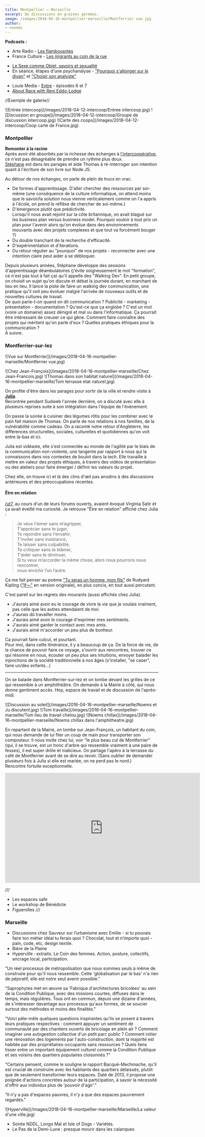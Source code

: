 ```yaml
---
title: Montpellier → Marseille
excerpt: De discussions en graines germées.
image: /images/2018-04-16-montpellier-marseille/Montferrier vue.jpg
author:
- noeems
---
```


**Podcasts :**
* Arte Radio - [Les flamboyantes](https://www.arteradio.com/son/61659873/un_podcast_soi_ndeg7_les_flamboyantes)  
* France Culture - [Les migrants au coin de la rue](https://www.franceculture.fr/emissions/la-suite-dans-les-idees/les-migrants-au-coin-de-la-rue)  
- [Le Sexe comme Objet, savoirs et sexualité](https://www.franceculture.fr/emissions/lsd-la-serie-documentaire/le-sexe-comme-objet-savoirs-et-sexualite)  
- En séance, étapes d'une psychanalyse - ["Pourquoi s'allonger sur le divan"](https://www.franceculture.fr/emissions/lsd-la-serie-documentaire/en-seance-etapes-dune-psychanalyse-14-pourquoi-sallonger-sur-le) et ["Choisir son analyste"](https://www.franceculture.fr/emissions/lsd-la-serie-documentaire/en-seance-etapes-dune-psychanalyse-24-choisir-son-analyste)
* Louie Media - [Entre](https://louiemedia.com/entre/) - épisodes 6 et 7  
* [About Race with Reni Eddo-Lodge](https://audioboom.com/channel/about-race-with-reni-eddo-lodge)   

//Exemple de galerie//
<section class="gallery" markdown="span">
![Entrée Intercoop](/images/2018-04-12-intercoop/Entree intercoop.jpg)
![Discussion en groupe](/images/2018-04-12-intercoop/Groupe de discussion intercoop.jpg)
![Carte des coops](/images/2018-04-12-intercoop/Coop carte de France.jpg)
</section>

### Montpellier

**Remonter à la racine**  
Après avoir été absorbés par la richesse des échanges à [l'intercoopérative](http://estcequecestdutravail.xyz/2018/04/intercoop-la-cagette.html), ce n'est pas désagréable de prendre un rythme plus doux.  
[Stéphane](http://scopyleft.fr/) est dans les parages et aide Thomas à ré-interroger son intention quant à l'écriture de son livre sur Node JS.

Au détour de nos échanges, on parle de plein de trucs en vrac.  
* De formes d'apprentissage. D'aller chercher des ressources par soi-même (une conséquence de la culture informatique, on attend moins que le savoir/la solution nous vienne verticalement comme on l'a appris à l'école, on prend le réflèxe de chercher de soi-même.)
* D'émergence plutôt que prédictivité.  
Lorsqu'il nous avait rejoint sur la côte britannique, on avait blagué sur les business plan versus business model. Pourquoi vouloir à tout prix un plan pour l'avenir alors qu'on évolue dans des environnements mouvants avec des projets complexes et que tout va forcément bouger ?)  
* Du double tranchant de la recherche d'efficacité.  
* D'expérimentation et d'iterations.
* Du retour régulier au "pourquoi" de nos projets - reconnecter avec une intention claire peut aider à se débloquer.

Depuis plusieurs années, Stéphane développe des sessions d'apprentissage déambulatoires (j'évite soigneusement le mot "formation", ce n'est pas tout à fait ça) qu'il appelle des "Walking Dev". En petit groupe, on choisit un sujet qu'on discute et débat la journée durant, en marchant de lieu en lieu. Il lance la piste de faire un walking dev communication, une pratique qu'il voit peu évoluer malgré l'arrivée de nouveaux outils et de nouvelles cultures de travail.  
De quoi parle-t-on quand on dit communication ? Publicité - marketing - présentation - documentation ? Qu'est-ce que ça englobe ? C'est un mot (voire un domaine) assez dénigré et mal vu dans l'informatique. Ça pourrait être intéressant de creuser ce qui gêne. Comment faire connaître des projets qui méritent qu'on parle d'eux ? Quelles pratiques éthiques pour la communication ?  
À suivre.

### Montferrier-sur-lez

![Vue sur Montferrier](/images/2018-04-16-montpellier-marseille/Montferrier vue.jpg)
<section class="gallery" markdown="span">
![Chez Jean-François](/images/2018-04-16-montpellier-marseille/Chez Jean-Francois.jpg)
![Thomas dans son habitat naturel](/images/2018-04-16-montpellier-marseille/Tom terrasse etat naturel.jpg)
</section>

On profite d'être dans les parages pour sortir de la ville et rendre visite à **[Julia](http://www.juliabarbelane.com/)**.  
Recontrée pendant Sudweb l'année dernière, on a discuté avec elle à plusieurs reprises suite à son intégration dans l'équipe de l'évènement.

On passe la soirée à cuisiner des légumes rôtis pour les combiner avec le pain fait maison de Thomas. On parle de nos relations à nos familles, de la vulnérabilité comme cadeau. On a raconté notre retour d'Angleterre, les différences structurelles, sociales, culturelles et quotidiennes qu'on voit entre là-bas et ici.  

Julia est vidéaste, elle s'est connectée au monde de l'agilité par le biais de la communication non-violente, une tangente par rapport à nous qui la connaissons dans nos contextes de boulot dans la tech. Elle travaille à mettre en valeur des projets éthiques, à travers des vidéos de présentation ou des ateliers pour faire émerger / définir les valeurs du projet.

Chez elle, on trouve ici et là des clins d'œil pas anodins à des discussions antérieures et des préoccupations récentes.

#### Être en relation

[/ut7](https://ut7.fr/), au cours d'un de leurs forums ouverts, avaient évoqué Virginia Satir et ça avait éveillé ma curiosité. Je retrouve "Être en relation" affiché chez Julia :

>Je veux t’aimer sans m’agripper,  
>T’apprécier sans te juger,  
>Te rejoindre sans t’envahir,  
>T’inviter sans insistance,  
>Te laisser sans culpabilité,  
>Te critiquer sans te blâmer,  
>T’aider sans te diminuer,  
>Si tu veux m’accorder la même chose, alors nous pourrons nous rencontrer,  
>nous enrichir l’un l’autre.  

Ça me fait penser au poème ["Tu seras un homme, mon fils"](https://fr.wikisource.org/wiki/Si) de Rudyard Kipling (["If—"](https://en.wikipedia.org/wiki/If%E2%80%94) en version originale), en plus concis, en tout aussi percutant.

C'est pareil sur les regrets des mourants (aussi affichés chez Julia).
* J'aurais aimé avoir eu le courage de vivre la vie que je voulais vraiment, pas celle que les autres attendaient de moi.   
* J'aurais dû travailler moins.  
* J'aurais aimé avoir le courage d'exprimer mes sentiments.  
* J'aurais aimé garder le contact avec mes amis.  
* J'aurais aimé m'accorder un peu plus de bonheur.

Ca pourrait faire culcul, et pourtant.  
Pour moi, dans cette itinérance, il y a beaucoup de ça. De la force de vie, de la chance de pouvoir faire ce voyage, s'ouvrir aux rencontres, trouver ce qui résonne en nous, écouter un peu plus ses intuitions, envoyer balader les injonctions de la société traditionnelle à nos âges (s'installer, "se caser", faire un/des enfants...)

<hr>

On se balade dans Montferrier-sur-lez et on tombe devant les grilles de ce qui ressemble à un amphithéâtre. On demande à la Mairie à côté, qui nous donne gentiment accès. Hop, espace de travail et de discussion de l'après-midi.

![Discussion au soleil](/images/2018-04-16-montpellier-marseille/Noems et Ju discutent.jpg)
![Tom travaille](/images/2018-04-16-montpellier-marseille/Tom lieu de travail chelou.jpg)
![Noems chillax](/images/2018-04-16-montpellier-marseille/Noems chillax dans l'amphitheatre.jpg)

En repartant de la Mairie, on tombe sur Jean-François, un habitant du coin, qui nous demande de lui filer un coup de main pour transporter son composteur. Il nous invite chez lui, voir "le plus beau cul de Montferrier" (qui, il se trouve, est un tronc d'arbre qui ressemble vraiment à une paire de fesses), il est super drôle et malicieux. On partage l'apéro à la terrasse du café de Montferrier avant de se dire au revoir. (Sans oublier de demander plusieurs fois à Julia si elle est mariée, on ne perd pas le nord.)  
Rencontre fortuite exceptionnelle.  

<iframe src="https://player.vimeo.com/video/270958106" width="640" height="360" frameborder="0" webkitallowfullscreen mozallowfullscreen allowfullscreen></iframe>

///
- Les espaces safe
- Le workshop de Bénédicte
- Figuerolles
///

### Marseille
- Discussions chez Sauveur sur l’urbanisme avec Emilie - si tu pouvais faire ton métier idéal tu ferais quoi ? Chocolat, tout et n’importe quoi - pain, code, etc, design textile.
- Bière de la Plaine
- Hyperville : extraits. Le Coin des femmes. Action, posture, collectifs, ancrage local, participation.

"Un réel processus de métropolisation que nous sommes seuls à même de construire pour qu'il nous ressemble. Cette 'globalisation par le bas' n'a rien de péjoratif, elle est notre seul avenir possible."

"Saprophytes met en œuvre sa 'Fabrique d'architectures bricolées' au sein de la Condition Publique, avec des missions courtes, diffuses dans le temps, mais régulières. Tous ont en commun, depuis une dizaine d'années, de s'intéresser davantage aux processus qu'aux formes, de se soucier surtout des méthodes et moins des finalités."

"Voici pêle-mêle quelques questions inspirantes qu'ils se posent à travers leurs pratiques respectives : comment appuyer un sentiment de communauté par des chantiers ouverts de bricolage en plein air ? Comment imaginer une autogestion collective d'un petit parc public ? Comment initier une rénovation des logements par l'auto-construction, dont la majorité est habitée par des propriétaires-occupants sans ressources ? Quels liens tisser entre un important équipement culturel comme la Condition Publique et ses voisins des quartiers populaires cloisonnés ?"

"Certains pensent, comme le souligne le rapport Bacqué-Mechmache, qu'il est crucial de construire avec les habitants des quartiers délaissés, plutôt que de seulement transformer leurs espaces. Daté de 2013, il propose une poignée d'actions concrètes autour de la participation, à savoir la nécessité d'offrir aux individus plus de 'pouvoir d'agir'."

"Il n'y a pas d'espaces pauvres, il n'y a que des espaces pauvrement regardés."

![Hyperville](/images/2018-04-16-montpellier-marseille/Marseille/La valeur d'une ville.jpg)

- Soirée NDDL, Longo Maï et Isle of Dogs - Variétés.
- Le Pas de la Demi-Lune : presque mourir dans les calanques
